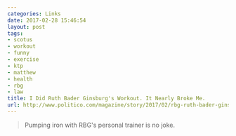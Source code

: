 ```yaml
---
categories: Links
date: 2017-02-28 15:46:54
layout: post
tags:
- scotus
- workout
- funny
- exercise
- ktp
- matthew
- health
- rbg
- law
title: I Did Ruth Bader Ginsburg's Workout. It Nearly Broke Me.
url: http://www.politico.com/magazine/story/2017/02/rbg-ruth-bader-ginsburg-workout-personal-trainer-elena-kagan-stephen-breyer-214821
---
```


> Pumping iron with RBG's personal trainer is no joke.